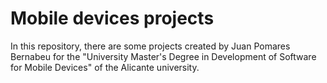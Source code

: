 # Mobile devices projects

In this repository, there are some projects created by Juan Pomares Bernabeu for the "University Master's Degree in Development of Software for Mobile Devices" of the Alicante university.